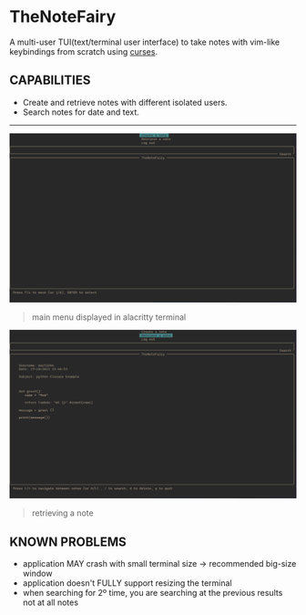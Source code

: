 # TheNoteFairy

A multi-user TUI(text/terminal user interface) to take notes with vim-like keybindings from scratch using [curses](https://docs.python.org/3/library/curses.html#module-curses).

## CAPABILITIES
- Create and retrieve notes with different isolated users.
- Search notes for date and text.

---
![main_menu](./assets/main_menu.png)
> main menu displayed in alacritty terminal


![retrieving](./assets/retrieve_note.png)
> retrieving a note

## KNOWN PROBLEMS
- application MAY crash with small terminal size -> recommended big-size window
- application doesn't FULLY support resizing the terminal
- when searching for 2º time, you are searching at the previous results not at all notes
